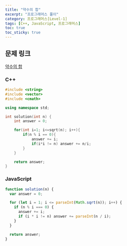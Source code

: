 ```yaml
---
title: "약수의 합"
excerpt: "프로그래머스 풀이"
category: 프로그래머스[Level-1]
tags: [C++, JavaScript, 프로그래머스]
toc: true
toc_sticky: true
---
```


## 문제 링크

[약수의 합](https://programmers.co.kr/learn/courses/30/lessons/12928)

### C++

```cpp
#include <string>
#include <vector>
#include <cmath>

using namespace std;

int solution(int n) {
    int answer = 0;

    for(int i=1; i<=sqrt(n); i++){
        if(n % i == 0){
            answer += i;
            if(i*i != n) answer += n/i;
        }
    }

    return answer;
}
```

### JavaScript

```js
function solution(n) {
  var answer = 0;

  for (let i = 1; i <= parseInt(Math.sqrt(n)); i++) {
    if (n % i === 0) {
      answer += i;
      if (i * i != n) answer += parseInt(n / i);
    }
  }

  return answer;
}
```
